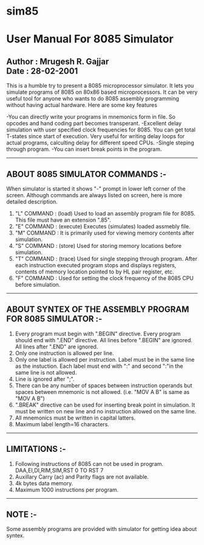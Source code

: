 # sim85
User Manual For 8085 Simulator
==============================
Author : Mrugesh R. Gajjar                                                                                                      
Date   : 28-02-2001                                                       
------------------------------
This is a humble try to present a 8085 microprocessor simulator.
It lets you simulate programs of 8085 on 80x86 based microprocessors. It
can be very useful tool for anyone who wants to do 8085 assembly programming
without having actual hardware. Here are some key features

-You can directly write your programs in mnemonics form in file. So opcodes
 and hand coding part becomes transperant.
-Excellent delay simulation with user specified clock frequencies for 8085.
 You can get total T-states since start of execution. Very useful for writing
 delay loops for actual programs, calculting delay for different speed CPUs.
-Single steping through program.
-You can insert break points in the program.
             
--------------------------------
ABOUT 8085 SIMULATOR COMMANDS :-
--------------------------------
When simulator is started it shows "-" prompt in lower left corner of the
screen. Although commands are always listed on screen, here is more
detailed description.

1. "L" COMMAND : (load) Used to load an assembly program file for 8085.
                  This file must have an extension ".85".
2. "E" COMMAND : (execute) Executes (simulates) loaded assmebly file.
3. "M" COMMAND : It is primarily used for viewing memory contents after
                 simulation.
4. "S" COMMAND : (store) Used for storing memory locations before
                 simulation.
5. "T" COMMAND : (trace) Used for single stepping through program. After each
                 instruction executed program stops and displays registers,
                 contents of memory location pointed to by HL pair register,
                 etc.
6. "F" COMMAND : Used for setting the clock frequency of the 8085 CPU before
                 simulation.
----------------------------------------------------------
ABOUT SYNTEX OF THE ASSEMBLY PROGRAM FOR 8085 SIMULATOR :-
----------------------------------------------------------

1. Every program must begin with ".BEGIN" directive.
   Every program should end with ".END" directive.
   All lines before ".BEGIN" are ignored.
   All lines after ".END" are ignored.
2. Only one instruction is allowed per line.
3. Only one label is allowed per instruction.
   Label must be in the same line as the instuction.
   Each label must end with ":" and second ":"in the same line is not allowed.
4. Line is ignored after ";".
5. There can be any number of spaces between instruction operands but
   spaces between mnemonic is not allowed.
   (i.e. "MOV       A           B" is same as "MOV A B")
6. ".BREAK" directive can be used for inserting break point in simulation.
   It must be written on new line and no instruction allowed on the same
   line.
7. All mnemonics must be written in capital latters.
8. Maximum label length=16 characters.

--------------
LIMITATIONS :-
--------------
1. Following instructions of 8085 can not be used in program.
   DAA,EI,DI,RIM,SIM,RST 0 TO RST 7
2. Auxillary Carry (ac) and Parity flags are not available.
3. 4k bytes data memory.
4. Maximum 1000 instructions per program.

-------
NOTE :-
-------

Some assembly programs are provided with simulator for getting idea about
syntex.
